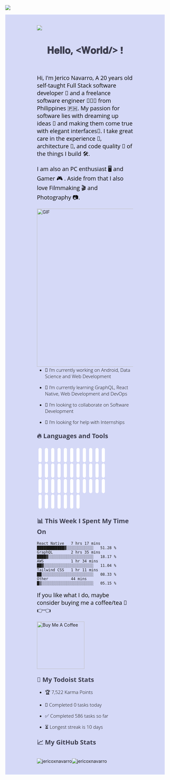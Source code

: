 ![](https://raw.githubusercontent.com/halfrost/halfrost/master/icons/header_.png)

<div style="background-color: #D5D9F7;padding: 20px 100px">
<link rel="stylesheet" href="https://cdn.jsdelivr.net/gh/devicons/devicon@v2.9.0/devicon.min.css">
<link rel="preconnect" href="https://fonts.gstatic.com">
<link href="https://fonts.googleapis.com/css2?family=Open+Sans:ital,wght@0,300;0,400;0,700;0,800;1,300;1,400;1,700;1,800&display=swap" rel="stylesheet">

![](https://visitor-badge.glitch.me/badge?page_id=jericoxnavarro.jericoxnavarro)

<h1 align="center" style="color: #3C3D4E;font-family: 'Open Sans', sans-serif;font-size: 30px;font-weight: 800;">
  𝐇𝐞𝐥𝐥𝐨, &lt;𝐖𝐨𝐫𝐥𝐝/&gt; !
</h1>

<br />
<p style="color: black;font-family: 'Open Sans', sans-serif;font-size: 18px;font-weight: 400">
Hi, I'm Jerico Navarro, A 20 years old self-taught Full Stack software developer 🌈 and a freelance software engineer 👨🏻‍💻 from Philippines 🇵🇭. My passion for software lies with dreaming up ideas 🚀 and making them come true with elegant interfaces📱. I take great care in the experience 🤩, architecture 🤖, and code quality 💯 of the things I build 🛠.
</p>
<p style="color: black;font-family: 'Open Sans', sans-serif;font-size: 18px;font-weight: 400">
I am also an PC enthusiast 🖥 and Gamer 🎮 . Aside from that I also love Filmmaking 🎬 and Photography 📷.
</p>

  <img align="right" alt="GIF" src="https://cdn.dribbble.com/users/461802/screenshots/4753031/designergif.gif" width="750" height="500" />

<ul style="color: black;font-family: 'Open Sans', sans-serif;font-size: 15px;font-weight: 300">
<li><p>🔭 I’m currently working on Android, Data Science and Web Development</p></li>
<li><p>🌱 I’m currently learning GraphQL, React Native, Web Development and DevOps</p></li>
<li><p>👯 I’m looking to collaborate on Software Development</p></li>
<li><p>🤔 I’m looking for help with Internships</p></li>
</ul>

<h2 style="color: #3C3D4E;font-family: 'Open Sans', sans-serif;font-size: 20px;font-weight: 700;margin-top: 20px">
🔥 Languages and Tools
</h2>

<p align="left" style="margin-top: 30px;"> 
<code><i style="font-size:30px;background-color: white;padding: 5px;border-radius: 8px;margin: 5px" class="devicon-html5-plain-wordmark colored"></i></code>
<code><i style="font-size:30px;background-color: white;padding: 5px;border-radius: 8px;margin: 5px" class="devicon-css3-plain-wordmark colored"></i></code>
<code><i style="font-size:30px;background-color: white;padding: 5px;border-radius: 8px;margin: 5px" class="devicon-javascript-plain colored"></i></code>
<code><i style="font-size:30px;background-color: white;padding: 5px;border-radius: 8px;margin: 5px" class="devicon-php-plain colored"></i></code>
<code><i style="font-size:30px;background-color: white;padding: 5px;border-radius: 8px;margin: 5px" class="devicon-python-plain colored"></i></code>
<code><i style="font-size:30px;background-color: white;padding: 5px;border-radius: 8px;margin: 5px" class="devicon-java-plain colored"></i></code>
<code><i style="font-size:30px;background-color: white;padding: 5px;border-radius: 8px;margin: 5px" class="devicon-csharp-plain colored"></i></code>
<code><i style="font-size:30px;background-color: white;padding: 5px;border-radius: 8px;margin: 5px" class="devicon-mysql-plain-wordmark colored"></i></code>
<code><i style="font-size:30px;background-color: white;padding: 5px;border-radius: 8px;margin: 5px" class="devicon-postgresql-plain-wordmark colored"></i></code>
<code><i style="font-size:30px;background-color: white;padding: 5px;border-radius: 8px;margin: 5px" class="devicon-mongodb-plain-wordmark colored"></i></code>
<code><i style="font-size:30px;background-color: white;padding: 5px;border-radius: 8px;margin: 5px" class="devicon-firebase-plain colored"></i></code>
</p>
<p align="left"> 
<code><i style="font-size:30px;background-color: white;padding: 5px;border-radius: 8px;margin: 5px" class="devicon-react-original colored"></i></code>
<code><i style="font-size:30px;background-color: white;padding: 5px;border-radius: 8px;margin: 5px" class="devicon-electron-original colored"></i></code>
<code><i style="font-size:30px;background-color: white;padding: 5px;border-radius: 8px;margin: 5px" class="devicon-sass-original colored"></i></code>
<code><i style="font-size:30px;background-color: white;padding: 5px;border-radius: 8px;margin: 5px" class="devicon-bootstrap-plain colored"></i></code>
<code><i style="font-size:30px;background-color: white;padding: 5px;border-radius: 8px;margin: 5px" class="devicon-express-original-wordmark colored"></i></code>
<code><i style="font-size:30px;background-color: white;padding: 5px;border-radius: 8px;margin: 5px" class="devicon-npm-original-wordmark colored"></i></code>
<code><i style="font-size:30px;background-color: white;padding: 5px;border-radius: 8px;margin: 5px" class="devicon-webpack-plain colored"></i></code>
<code><i style="font-size:30px;background-color: white;padding: 5px;border-radius: 8px;margin: 5px" class="devicon-yarn-plain-wordmark colored"></i></code>
<code><i style="font-size:30px;background-color: white;padding: 5px;border-radius: 8px;margin: 5px" class="devicon-redux-original colored"></i></code>
<code><i style="font-size:30px;background-color: white;padding: 5px;border-radius: 8px;margin: 5px" class="devicon-nginx-original colored"></i></code>
<code><i style="font-size:30px;background-color: white;padding: 5px;border-radius: 8px;margin: 5px" class="devicon-apache-line-wordmark colored"></i></code>
</p>
<p align="left"> 
<code><i style="font-size:30px;background-color: white;padding: 5px;border-radius: 8px;margin: 5px" class="devicon-linux-plain colored"></i></code>
<code><i style="font-size:30px;background-color: white;padding: 5px;border-radius: 8px;margin: 5px" class="devicon-ubuntu-plain colored"></i></code>
<code><i style="font-size:30px;background-color: white;padding: 5px;border-radius: 8px;margin: 5px" class="devicon-apple-original colored"></i></code>
<code><i style="font-size:30px;background-color: white;padding: 5px;border-radius: 8px;margin: 5px" class="devicon-android-plain colored"></i></code>
<code><i style="font-size:30px;background-color: white;padding: 5px;border-radius: 8px;margin: 5px" class="devicon-visualstudio-plain colored"></i></code>
<code><i style="font-size:30px;background-color: white;padding: 5px;border-radius: 8px;margin: 5px" class="devicon-vim-plain colored"></i></code>
<code><i style="font-size:30px;background-color: white;padding: 5px;border-radius: 8px;margin: 5px" class="devicon-bash-plain colored"></i></code>
<code><i style="font-size:30px;background-color: white;padding: 5px;border-radius: 8px;margin: 5px" class="devicon-google-plain colored"></i></code>
<code><i style="font-size:30px;background-color: white;padding: 5px;border-radius: 8px;margin: 5px" class="devicon-amazonwebservices-original colored"></i></code>
<code><i style="font-size:30px;background-color: white;padding: 5px;border-radius: 8px;margin: 5px" class="devicon-heroku-plain colored"></i></code>
<code><i style="font-size:30px;background-color: white;padding: 5px;border-radius: 8px;margin: 5px" class="devicon-git-plain-wordmark colored"></i></code>
</p>
<p style="margin-bottom: 30px" align="left"> 
<code><i style="font-size:30px;background-color: white;padding: 5px;border-radius: 8px;margin: 5px" class="devicon-github-original-wordmark colored"></i></code>
<code><i style="font-size:30px;background-color: white;padding: 5px;border-radius: 8px;margin: 5px" class="devicon-ssh-original-wordmark colored"></i></code>
<code><i style="font-size:30px;background-color: white;padding: 5px;border-radius: 8px;margin: 5px" class="devicon-photoshop-plain colored"></i></code>
<code><i style="font-size:30px;background-color: white;padding: 5px;border-radius: 8px;margin: 5px" class="devicon-xd-plain colored"></i></code>
<code><i style="font-size:30px;background-color: white;padding: 5px;border-radius: 8px;margin: 5px" class="devicon-illustrator-plain colored"></i></code>
<code><i style="font-size:30px;background-color: white;padding: 5px;border-radius: 8px;margin: 5px" class="devicon-premierepro-plain colored"></i></code>
<code><i style="font-size:30px;background-color: white;padding: 5px;border-radius: 8px;margin: 5px" class="devicon-aftereffects-plain colored"></i></code>
</p>

<h2 style="color: #3C3D4E;font-family: 'Open Sans', sans-serif;font-size: 20px;font-weight: 700;margin-top: 20px">
📊 This Week I Spent My Time On
</h2>

<!--START_SECTION:waka-->

```text
React Native   7 hrs 17 mins   ████████████▓░░░░░░░░░░░░   51.28 %
GraphQL        2 hrs 35 mins   ████▓░░░░░░░░░░░░░░░░░░░░   18.17 %
AWS            1 hr 34 mins    ██▓░░░░░░░░░░░░░░░░░░░░░░   11.04 %
Tailwind CSS   1 hr 11 mins    ██░░░░░░░░░░░░░░░░░░░░░░░   08.33 %
Other          44 mins         █▒░░░░░░░░░░░░░░░░░░░░░░░   05.15 %
```

<!--END_SECTION:waka-->
<p style="color: black;font-family: 'Open Sans', sans-serif;font-size: 18px;font-weight: 400">
If you like what I do, maybe consider buying me a coffee/tea 🥺👉👈
</p>
<a href="https://www.buymeacoffee.com/jericoxnavarro" target="_blank"><img src="https://cdn.buymeacoffee.com/buttons/v2/default-red.png" alt="Buy Me A Coffee" width="150" ></a>

<h2 style="color: #3C3D4E;font-family: 'Open Sans', sans-serif;font-size: 20px;font-weight: 700;margin-top: 20px">
🚧 My Todoist Stats
</h2>

<!-- TODO-IST:START -->
<ul style="color: black;font-family: 'Open Sans', sans-serif;font-size: 15px;font-weight: 300">
<li><p>🏆 7,522 Karma Points  </p></li>
<li><p>🌸 Completed 0 tasks today  </p></li>
<li><p>✅ Completed 586 tasks so far  </p></li>
<li><p>⏳ Longest streak is 10 days</p></li>
</ul>
<!-- TODO-IST:END -->

<h2 style="color: #3C3D4E;font-family: 'Open Sans', sans-serif;font-size: 20px;font-weight: 700;margin-top: 20px">
📈 My GitHub Stats
</h2>

<div align="left" style="display: flex;"> 
<p align="left"> <img src="https://github-readme-stats.vercel.app/api?username=jericoxnavarro&show_icons=true&theme=monokai" alt="jericoxnavarro" />
<p align="rigth"><img src="https://github-readme-stats.vercel.app/api/top-langs/?username=jericoxnavarro&layout=compact&hide=html&theme=monokai" alt="jericoxnavarro" /></p>
</p>
</div>
